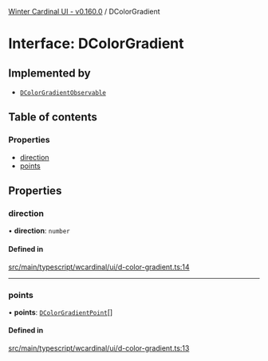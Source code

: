 [Winter Cardinal UI - v0.160.0](../index.md) / DColorGradient

# Interface: DColorGradient

## Implemented by

- [`DColorGradientObservable`](../classes/DColorGradientObservable.md)

## Table of contents

### Properties

- [direction](DColorGradient.md#direction)
- [points](DColorGradient.md#points)

## Properties

### direction

• **direction**: `number`

#### Defined in

[src/main/typescript/wcardinal/ui/d-color-gradient.ts:14](https://github.com/winter-cardinal/winter-cardinal-ui/blob/v0.160.0/src/main/typescript/wcardinal/ui/d-color-gradient.ts#L14)

___

### points

• **points**: [`DColorGradientPoint`](DColorGradientPoint.md)[]

#### Defined in

[src/main/typescript/wcardinal/ui/d-color-gradient.ts:13](https://github.com/winter-cardinal/winter-cardinal-ui/blob/v0.160.0/src/main/typescript/wcardinal/ui/d-color-gradient.ts#L13)
